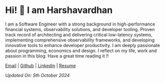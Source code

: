 # Hi! 👋 I am Harshavardhan 

I am a Software Engineer with a strong background in high-performance financial systems, observability solutions, and developer tooling. Proven track record of architecting and delivering critical low-latency systems, implementing comprehensive observability frameworks, and developing innovative tools to enhance developer productivity. I am deeply passionate about programming, economics and design. I reflect on my life, work and passion in this blog. Have a great time reading it !!

[Email](mailto:harshavardhan.parandaman@gmail.com) | [Github](https://github.com/harshavardhan98) | [Linkedin](https://www.linkedin.com/in/harshavardhan-p/) | [Resume](files/Software_Engineer_Resume_Oct2024.pdf)

*Updated On: 5th October 2024*

